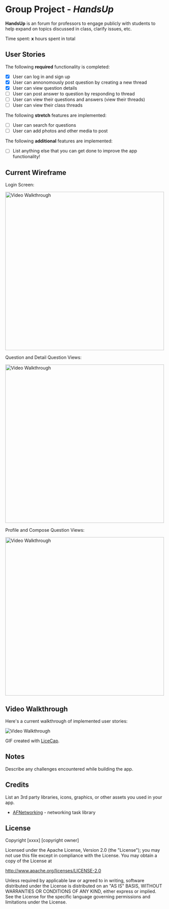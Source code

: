 # Group Project - *HandsUp*

**HandsUp** is an forum for professors to engage publicly with students to help expand on topics discussed in class, clarify issues, etc.

Time spent: **x** hours spent in total

## User Stories

The following **required** functionality is completed:
- [x] User can log in and sign up
- [x] User can annonomously post question by creating a new thread
- [x] User can view question details 
- [ ] User can post answer to question by responding to thread
- [ ] User can view their questions and answers (view their threads)
- [ ] User can view their class threads

The following **stretch** features are implemented:

- [ ] User can search for questions
- [ ] User can add photos and other media to post

The following **additional** features are implemented:

- [ ] List anything else that you can get done to improve the app functionality!

## Current Wireframe

Login Screen:

<img src='https://i.imgur.com/8WApJgN.png' title='Login Screen' width='' alt='Video Walkthrough' height='500' />

Question and Detail Question Views:

<img src='https://i.imgur.com/9zbYGM1.png' title='Question and Detail Question View' width='' alt='Video Walkthrough' height='500'/>

Profile and Compose Question Views:

<img src='https://i.imgur.com/G7FcMed.png' title='Profile and Compose Views' width='' alt='Video Walkthrough' height='500' />


## Video Walkthrough

Here's a current walkthrough of implemented user stories:

<img src='https://i.imgur.com/9UsHtBf.gif' title='Video Walkthrough' width='' alt='Video Walkthrough' />


GIF created with [LiceCap](http://www.cockos.com/licecap/).

## Notes

Describe any challenges encountered while building the app.

## Credits

List an 3rd party libraries, icons, graphics, or other assets you used in your app.

- [AFNetworking](https://github.com/AFNetworking/AFNetworking) - networking task library

## License

Copyright [xxxx] [copyright owner]

Licensed under the Apache License, Version 2.0 (the "License");
you may not use this file except in compliance with the License.
You may obtain a copy of the License at

http://www.apache.org/licenses/LICENSE-2.0

Unless required by applicable law or agreed to in writing, software
distributed under the License is distributed on an "AS IS" BASIS,
WITHOUT WARRANTIES OR CONDITIONS OF ANY KIND, either express or implied.
See the License for the specific language governing permissions and
limitations under the License.

